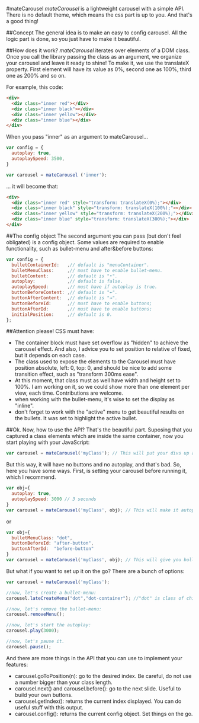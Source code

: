 #mateCarousel
*mateCarousel* is a lightweight carousel with a simple API. There is no default theme, which means the css part is up to you. And that's a good thing!

##Concept
The general idea is to make an easy to config carousel. All the logic part is done, so you just have to make it beautiful.

##How does it work?
*mateCarousel* iterates over elements of a DOM class. Once you call the library passing the class as an argument, we organize your carousel and leave it ready to shine! To make it, we use the translateX property. First element will have its value as 0%, second one as 100%, third one as 200% and so on.

For example, this code:
``` html
<div>
  <div class="inner red"></div>
  <div class="inner black"></div>
  <div class="inner yellow"></div>
  <div class="inner blue"></div>
</div>
```
When you pass "inner" as an argument to mateCarousel...
``` javascript
var config = {
  autoplay: true,
  autoplaySpeed: 3500,
}

var carousel = mateCarousel ('inner');
```
... it will become that:
``` html
<div>
  <div class="inner red" style="transform: translateX(0%);"></div>
  <div class="inner black" style="transform: translateX(100%);"></div>
  <div class="inner yellow" style="transform: translateX(200%);"></div>
  <div class="inner blue" style="transform: translateX(300%);"></div>
</div>
```

##The config object
The second argument you can pass (but don't feel obligated) is a config object. Some values are required to enable functionality, such as bullet-menu and after&before buttons:

``` javascript
var config = {
  bulletContainerId:   ,// default is "menuContainer".
  bulletMenuClass:     ,// must have to enable bullet-menu.
  bulletContent:       ,// default is "•".
  autoplay:            ,// default is false.
  autoplaySpeed:       ,// must have if autoplay is true.
  buttonBeforeContent: ,// default is "←".
  buttonAfterContent:  ,// default is "→".
  buttonBeforeId:      ,// must have to enable buttons;
  buttonAfterId:       ,// must have to enable buttons;
  initialPosition:     ,// default is 0.
};
```

##Attention please! CSS must have:
- The container block must have set overflow as "hidden" to achieve the carousel effect. And also, I advice you to set position to relative of fixed, but it depends on each case.
- The class used to expose the elements to the Carousel must have position absolute, left: 0, top: 0, and should be nice to add some transition effect, such as "transform 300ms ease".
- At this moment, that class must as well have width and height set to 100%. I am working on it, so we could show more than one element per view, each time. Contributions are welcome.
- when working with the bullet-menu, it's wise to set the display as "inline".
- don't forget to work with the "active" menu to get beautiful results on the bullets. It was set to highlight the active bullet.


##Ok. Now, how to use the API?
That's the beautiful part. Suposing that you captured a class elements which are inside the same container, now you start playing with your JavaScript:

``` javascript
var carousel = mateCarousel('myClass'); // This will put your divs up and running. 
```
But this way, it will have no buttons and no autoplay, and that's bad. So, here you have some ways. First, is setting your carousel before running it, which I recommend.

``` javascript
var obj={
  autoplay: true,
  autoplaySpeed: 3000 // 3 seconds
}
var carousel = mateCarousel('myClass', obj); // This will make it autoplay.
```
or
``` javascript
var obj={
  bulletMenuClass: "dot",
  buttonBeforeId: "after-button",
  buttonAfterId:  "before-button"
}
var carousel = mateCarousel('myClass', obj); // This will give you bullets to access each index AND the after and before button.
```
But what if you want to set up it on the go? There are a bunch of options:
``` javascript
var carousel = mateCarousel('myClass');

//now, let's create a bullet-menu:
carousel.lateCreateMenu("dot","dot-container"); //"dot" is class of children, "dot-container" is the parent Id.

//now, let's remove the bullet-menu:
carousel.removeMenu();

//now, let's start the autoplay:
carousel.play(3000);

//now, let's pause it.
carousel.pause();
```

And there are more things in the API that you can use to implement your features:
- carousel.goToPosition(n): go to the desired index. Be careful, do not use a number bigger than your class length.
- carousel.next() and carousel.before(): go to the next slide. Useful to build your own buttons.
- carousel.getIndex(): returns the current index displayed. You can do useful stuff with this output.
- carousel.config(): returns the current config object. Set things on the go.



